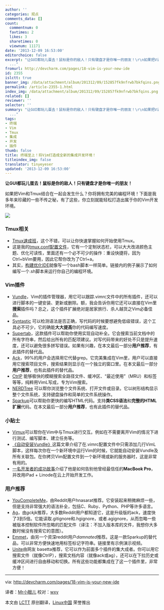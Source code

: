 ```yaml
---
author: ''
categories: 观点
comments_data: []
count:
  commentnum: 0
  favtimes: 2
  likes: 3
  sharetimes: 0
  viewnum: 11171
date: '2013-12-09 16:53:00'
editorchoice: false
excerpt: "让GUI都玩儿蛋去！鼠标是你的敌人！只有键盘才是你唯一的朋友！\r\n如果把Vim和Tmux结合在一起会发生什么？你将拥有完美的编程环境！下面是我多年来珍藏的一些不传之秘，有了这些，你立刻就能轻松打造出属于你的Vim开发
  ..."
fromurl: http://devcharm.com/pages/18-vim-is-your-new-ide
id: 2355
islctt: true
banner_img: /data/attachment/album/201312/09/152857fk9nfrwb7bkfqins.png
permalink: /article-2355-1.html
index_img: /data/attachment/album/201312/09/152857fk9nfrwb7bkfqins.png.thumb.jpg
related: []
reviewer: ''
selector: ''
summary: "让GUI都玩儿蛋去！鼠标是你的敌人！只有键盘才是你唯一的朋友！\r\n如果把Vim和Tmux结合在一起会发生什么？你将拥有完美的编程环境！下面是我多年来珍藏的一些不传之秘，有了这些，你立刻就能轻松打造出属于你的Vim开发
  ..."
tags:
- 终端
- Vim
- Tmux
- 集成
- 开发
- 插件
thumb: false
title: 终端至上！将Vim打造成全新的集成开发环境！
titleindex_img: false
translator: tinyeyeser
updated: '2013-12-09 16:53:00'
---
```


**让GUI都玩儿蛋去！鼠标是你的敌人！只有键盘才是你唯一的朋友！**


如果把Vim和Tmux结合在一起会发生什么？你将拥有完美的编程环境！下面是我多年来珍藏的一些不传之秘，有了这些，你立刻就能轻松打造出属于你的Vim开发环境。


![](/data/attachment/album/201312/09/152857fk9nfrwb7bkfqins.png)


### Tmux相关


* [Tmux速成班](http://robots.thoughtbot.com/a-tmux-crash-course)，这个不错，可以让你快速掌握如何开始使用Tmux。
* 这是我的[tmux.conf配置文件](https://github.com/vrde/dotfiles/blob/master/.tmux.conf)，它有一个定制状态栏，可以大大改进颜色主题、优化可读性，里面还有一个必不可少的操作：重设快捷将，因为Ctrl+bVim要用，因此它帮你改为了Ctrl+a。
* 其实，[构建优化IDE](https://gist.github.com/vrde/7398199)就像写一个bash脚本一样简单。链接内的例子展示了如何编写一个.sh脚本来运行你自己的编程环境。


### Vim插件


* [Vundle](https://github.com/gmarik/vundle)，Vim的插件管理器，用它可以跟踪.vimrc文件中的所有插件，还可以进行脚本的一键安装、更新或删除。额，我会告诉你用它还可以直接在Vim里**搜索**插件吗？总之，这个插件扩展绝对是居家旅行、杀人越货之Vim必备佳品。
* [Syntastic](https://github.com/scrooloose/syntastic) 可以检测语法是否正确，写代码的时候要想避免低级错误，这个工具必不可少，它的确能**大大提高**你的代码编写速度。
* [Supertab](https://github.com/ervandew/supertab)，这款插件可以帮助你使用实现自动补全。它会搜索当前文档中的所有字符串，然后给出所有的匹配项建议。对写代码带来的好处不只是提升速度，还可以避免很多拼写错误。如果有兴趣，在本文最后一部分**用户推荐**，有此插件的替代品。
* [Ack](https://github.com/mileszs/ack.vim)，99%的用户会选择用它代替grep。它完美集成在Vim里，用户可以直接用它搜索项目文件，搜索结果则显示在一个独立的窗口里。在本文最后一部分**用户推荐**，也有此插件的替代品。
* [CtrlP](http://kien.github.io/ctrlp.vim/) 能够极快的模糊搜索全路径文件、缓冲区、“最近使用”（MRU）和标签等等，纯粹用VimL写成，专为Vim搜索。
* [NERDTree](https://github.com/scrooloose/nerdtree) 可以帮你浏览整个文件系统、打开文件或目录。它以树形结构显示整个文件系统，支持键盘操作和简单的文件系统操作。
* [Sparkup](https://github.com/rstacruz/sparkup)可以帮助你更快的编写HTML代码。支持**类CSS语法**和**完整的HTML扩展**代码。在本文最后一部分**用户推荐**，也有此插件的替代品。


### 小贴士


* [Vimux](https://github.com/benmills/vimux)可以帮你在Vim中与Tmux进行交互。例如在不需要离开Vim的情况下进行测试、编写脚本、建立任务等。
* [《自动安装Vundle》](http://www.erikzaadi.com/2012/03/19/auto-installing-vundle-from-your-vimrc/)这篇文章介绍了在.vimrc配置文件中只需添加几行VimL脚本，这样每次你在一个新环境中运行Vim的时候，它就能自动安装Vundle及所有关联包。在你拷贝Vim配置文件到一个新环境或新的服务器时，这是非常有用的。
* [一名开发者的成功故事](http://www.linuxjournal.com/content/swap-your-laptop-ipad-linode)介绍了他是如何告别他曾经最信任的**MacBook Pro**，并改用iPad + Linode在云上开始开发工作。


### 用户推荐


* [YouCompleteMe](https://github.com/Valloric/YouCompleteMe)，由Reddit用户hnasarat推荐。它安装起来稍微麻烦一些，但是支持非常强大的语法补全，包括C、Ruby、Python、PHP等许多语言。
* [Ag](https://github.com/ggreer/the_silver_searcher)，由*gckjk*推荐，大多数Reddit用户都知道它，这是升级版的ack，速度快了3到5倍。它能读取.gitignore和.hgignore，或者.agignore，从而忽略一些被版本控制软件所忽略的匹配文件（译注：不加入版本库的文件，我想你大多数时候没有搜索它的意图）。
* [Emmet](http://mattn.github.io/emmet-vim/)，由另一个资深reddit用户*damnated*推荐。这是一款Sparkup的替代品，可以非常方便快速地用标签标记字符串。链接里有示例演示视频。
* [Unite](https://github.com/Shougo/unite.vim)由网友 basetta推荐，它可以作为前面多个插件的集大成者。你可以用它搜索文件（就像CtrlP），搜索文档内容（就像ack或ag），还可以在下拉历史或缓冲区间进行自由移动和切换。所有这些功能都集成在了这一个插件里，非常方便！




---


via: <http://devcharm.com/pages/18-vim-is-your-new-ide>


译者：[Mr小眼儿](http://blog.csdn.net/tinyeyeser) 校对：[wxy](https://github.com/wxy)


本文由 [LCTT](https://github.com/LCTT/TranslateProject) 原创翻译，[Linux中国](http://linux.cn/) 荣誉推出